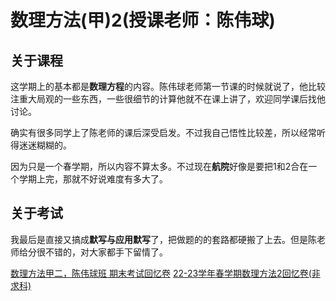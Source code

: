 # 数理方法(甲)2(授课老师：陈伟球)

## 关于课程

这学期上的基本都是**数理方程**的内容。陈伟球老师第一节课的时候就说了，他比较注重大局观的一些东西，一些很细节的计算他就不在课上讲了，欢迎同学课后找他讨论。

确实有很多同学上了陈老师的课后深受启发。不过我自己悟性比较差，所以经常听得迷迷糊糊的。

因为只是一个春学期，所以内容不算太多。不过现在**航院**好像是要把1和2合在一个学期上完，那就不好说难度有多大了。

## 关于考试

我最后是直接又搞成**默写与应用默写**了，把做题的的套路都硬搬了上去。但是陈老师给分很不错的，对大家都手下留情了。

[数理方法甲二，陈伟球班 期末考试回忆卷](https://www.cc98.org/topic/5875981)
[22-23学年春学期数理方法2回忆卷(非求科)](https://www.cc98.org/topic/5595691)
